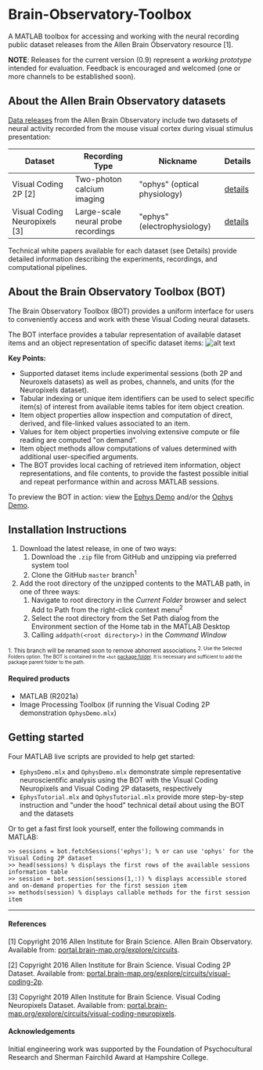 # Brain-Observatory-Toolbox
A MATLAB toolbox for accessing and working with the neural recording public dataset releases from the Allen Brain Observatory resource \[1\]. 

**NOTE**: Releases for the current version (0.9) represent a *working prototype* intended for evaluation. Feedback is encouraged and welcomed (one or more channels to be established soon). 

## About the Allen Brain Observatory datasets
[Data releases](https://portal.brain-map.org/latest-data-release) from the Allen Brain Observatory include two datasets of neural activity recorded from the mouse visual cortex during visual stimulus presentation:  

| Dataset | Recording Type | Nickname | Details |
| --- | --- | --- | --- |
| Visual Coding 2P \[2\] | Two-photon calcium imaging | "ophys" (optical physiology) | [details](http://portal.brain-map.org/explore/circuits/visual-coding-2p) |
| Visual Coding Neuropixels \[3\] | Large-scale neural probe recordings | "ephys" (electrophysiology) | [details](https://portal.brain-map.org/explore/circuits/visual-coding-neuropixels) |

Technical white papers available for each dataset (see Details) provide detailed information describing the experiments, recordings, and computational pipelines. 

## About the Brain Observatory Toolbox (BOT) 
 
The Brain Observatory Toolbox (BOT) provides a uniform interface for users to conveniently access and work with these Visual Coding neural datasets. 

The BOT interface provides a tabular representation of available dataset items and an object representation of specific dataset items: 
![alt text](https://github.com/emeyers/Brain-Observatory-Toolbox/blob/backend/BOTDataSchematic.png?raw=true)

**Key Points:**
* Supported dataset items include experimental sessions (both 2P and Neuroxels datasets) as well as probes, channels, and units (for the Neuropixels dataset). 
* Tabular indexing or unique item identifiers can be used to select specific item(s) of interest from available items tables for item object creation. 
* Item object properties allow inspection and computation of direct, derived, and file-linked values associated to an item. 
* Values for item object properties involving extensive compute or file reading are computed "on demand". 
* Item object methods allow computations of values determined with additional user-specified arguments. 
* The BOT provides local caching of retrieved item information, object representations, and file contents, to provide the fastest possible initial and repeat performance within and across MATLAB sessions.

To preview the BOT in action: view the [Ephys Demo](https://viewer.mathworks.com/?viewer=live_code&url=https%3A%2F%2Fwww.mathworks.com%2Fmatlabcentral%2Fmlc-downloads%2Fdownloads%2F6aee4c33-d05e-4715-82ab-748f121adcad%2Fd61de411-5e28-4eba-8c36-c8b1df0435fc%2Ffiles%2FEphysDemo.mlx&embed=web) and/or the [Ophys Demo](https://viewer.mathworks.com/?viewer=live_code&url=https%3A%2F%2Fwww.mathworks.com%2Fmatlabcentral%2Fmlc-downloads%2Fdownloads%2F6aee4c33-d05e-4715-82ab-748f121adcad%2Fd61de411-5e28-4eba-8c36-c8b1df0435fc%2Ffiles%2FOphysDemo.mlx&embed=web).

## Installation Instructions

1. Download the latest release, in one of two ways:
   1. Download the `.zip` file from GitHub and unzipping via preferred system tool
   1. Clone the GitHub `master` branch<sup>1</sup>
1. Add the root directory of the unzipped contents to the MATLAB path, in one of three ways: 
   1. Navigate to root directory in the _Current Folder_ browser and select Add to Path from the right-click context menu<sup>2</sup>
   1. Select the root directory from the  Set Path dialog from the Environment section of the Home tab in the MATLAB Desktop
   1. Calling `addpath(<root directory>)` in the _Command Window_
   
<sup>1. This branch will be renamed soon to remove abhorrent associations 
<sup>2. Use the Selected Folders option. The BOT is contained in the `+bot` [package folder](https://www.mathworks.com/help/matlab/matlab_oop/scoping-classes-with-packages.html). It is necessary and sufficient to add the package parent folder to the path. </sup>

#### Required products
* MATLAB (R2021a)
* Image Processing Toolbox (if running the Visual Coding 2P demonstration `OphysDemo.mlx`)

## Getting started
Four MATLAB live scripts are provided to help get started: 

* `EphysDemo.mlx` and `OphysDemo.mlx` demonstrate simple representative neuroscientific analysis using the BOT with the Visual Coding Neuropixels and Visual Coding 2P datasets, respectively
* `EphysTutorial.mlx` and `OphysTutorial.mlx` provide more step-by-step instruction and "under the hood" technical detail about using the BOT and the datasets 

Or to get a fast first look yourself, enter the following commands in MATLAB: 
```
>> sessions = bot.fetchSessions('ephys'); % or can use 'ophys' for the Visual Coding 2P dataset
>> head(sessions) % displays the first rows of the available sessions information table
>> session = bot.session(sessions(1,:)) % displays accessible stored and on-demand properties for the first session item
>> methods(session) % displays callable methods for the first session item
```
----
#### References

[1] Copyright 2016 Allen Institute for Brain Science. Allen Brain Observatory. Available from: [portal.brain-map.org/explore/circuits](http://portal.brain-map.org/explore/circuits).

[2] Copyright 2016 Allen Institute for Brain Science. Visual Coding 2P Dataset. Available from: [portal.brain-map.org/explore/circuits/visual-coding-2p](http://portal.brain-map.org/explore/circuits/visual-coding-2p).

[3] Copyright 2019 Allen Institute for Brain Science. Visual Coding Neuropixels Dataset. Available from: [portal.brain-map.org/explore/circuits/visual-coding-neuropixels](https://portal.brain-map.org/explore/circuits/visual-coding-neuropixels).

#### Acknowledgements

Initial engineering work was supported by the Foundation of Psychocultural Research and Sherman Fairchild Award at Hampshire College. 
